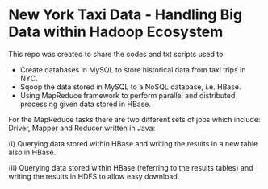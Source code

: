 # New York Taxi Data - Handling Big Data within Hadoop Ecosystem

This repo was created to share the codes and txt scripts used to:

- Create databases in MySQL to store historical data from taxi trips in NYC.
- Sqoop the data stored in MySQL to a NoSQL database, i.e. HBase.
- Using MapReduce framework to perform parallel and distributed processing given data stored in HBase.

For the MapReduce tasks there are two different sets of jobs which include: Driver, Mapper and Reducer written in Java:

(i) Querying data stored within HBase and writing the results in a new table also in HBase.

(ii) Querying data stored within HBase (referring to the results tables) and writing the results in HDFS to allow easy download.
